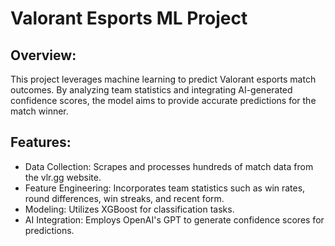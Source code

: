 # Valorant Esports ML Project

## Overview:
This project leverages machine learning to predict Valorant esports match outcomes. By analyzing team statistics and integrating AI-generated confidence scores, the model aims to provide accurate predictions for the match winner.

## Features:
- Data Collection: Scrapes and processes hundreds of match data from the vlr.gg website.
- Feature Engineering: Incorporates team statistics such as win rates, round differences, win streaks, and recent form.
- Modeling: Utilizes XGBoost for classification tasks.
- AI Integration: Employs OpenAI's GPT to generate confidence scores for predictions.
